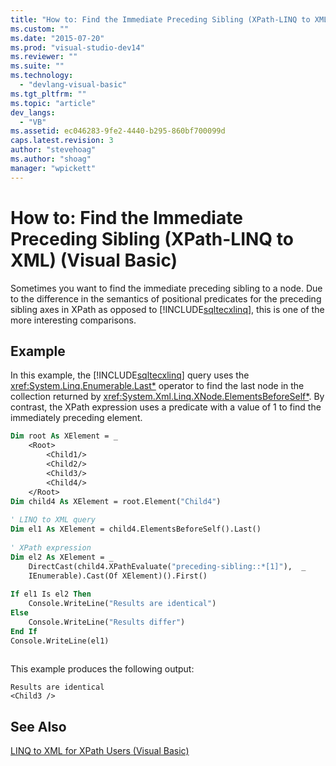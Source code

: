 ```yaml
---
title: "How to: Find the Immediate Preceding Sibling (XPath-LINQ to XML) (Visual Basic) | Microsoft Docs"
ms.custom: ""
ms.date: "2015-07-20"
ms.prod: "visual-studio-dev14"
ms.reviewer: ""
ms.suite: ""
ms.technology: 
  - "devlang-visual-basic"
ms.tgt_pltfrm: ""
ms.topic: "article"
dev_langs: 
  - "VB"
ms.assetid: ec046283-9fe2-4440-b295-860bf700099d
caps.latest.revision: 3
author: "stevehoag"
ms.author: "shoag"
manager: "wpickett"
---
```

# How to: Find the Immediate Preceding Sibling (XPath-LINQ to XML) (Visual Basic)
Sometimes you want to find the immediate preceding sibling to a node. Due to the difference in the semantics of positional predicates for the preceding sibling axes in XPath as opposed to [!INCLUDE[sqltecxlinq](../../../../csharp/programming-guide/concepts/linq/includes/sqltecxlinq_md.md)], this is one of the more interesting comparisons.  
  
## Example  
 In this example, the [!INCLUDE[sqltecxlinq](../../../../csharp/programming-guide/concepts/linq/includes/sqltecxlinq_md.md)] query uses the <xref:System.Linq.Enumerable.Last*> operator to find the last node in the collection returned by <xref:System.Xml.Linq.XNode.ElementsBeforeSelf*>. By contrast, the XPath expression uses a predicate with a value of 1 to find the immediately preceding element.  
  
```vb  
Dim root As XElement = _   
    <Root>  
        <Child1/>  
        <Child2/>  
        <Child3/>  
        <Child4/>  
    </Root>  
Dim child4 As XElement = root.Element("Child4")  
  
' LINQ to XML query  
Dim el1 As XElement = child4.ElementsBeforeSelf().Last()  
  
' XPath expression  
Dim el2 As XElement = _  
    DirectCast(child4.XPathEvaluate("preceding-sibling::*[1]"),  _  
    IEnumerable).Cast(Of XElement)().First()  
  
If el1 Is el2 Then  
    Console.WriteLine("Results are identical")  
Else  
    Console.WriteLine("Results differ")  
End If  
Console.WriteLine(el1)  
  
```  
  
 This example produces the following output:  
  
```  
Results are identical  
<Child3 />  
```  
  
## See Also  
 [LINQ to XML for XPath Users (Visual Basic)](../../../../visual-basic/programming-guide/concepts/linq/linq-to-xml-for-xpath-users.md)